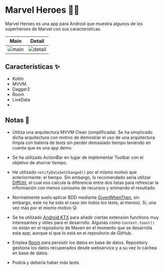 # Marvel Heroes 💪🏻

Marvel Heroes es una app para Android que muestra algunos de los súperheroes de Marvel con sus características.

 Main                      |  Detail
:-------------------------:|:-------------------------:
![main](https://raw.githubusercontent.com/costular/marvel-super-heroes/master/art/main.png) | ![detail](https://raw.githubusercontent.com/costular/marvel-super-heroes/master/art/detail.png)

## Características ✨

- Kotlin
- MVVM
- Dagger2
- Room
- LiveData
-

## Notas 📝

- Utiliza una arquitectura MVVM Clean (simplificada). Se ha simplicado dicha arquitectura con motivo de demostrar el uso de una arquitectura limpia con batería de tests sin perder demasiado tiempo teniendo en cuenta que es una app demo.

- Se ha utilizado ActionBar en lugar de implementar Toolbar con el objetivo de ahorrar tiempo.

- He utilizado `notifyDataSetChanged()` por el mismo motivo que anteriormente: el tiempo. Sin embargo, lo recomendado sería utilizar [DiffUtil](https://developer.android.com/reference/android/support/v7/util/DiffUtil.html), el cual nos calcula la diferencia entre dos listas para refrescar la información con menos consumo de recursos y animando el resultado.

- Normalmente suelo aplicar BDD mediante [GivenWhenThen](https://martinfowler.com/bliki/GivenWhenThen.html), sin embargo, este no ha sido el caso (en todos los tests, al menos). Sí, una vez más por el mismo motivo 😛

- Se ha utilizado [Android KTX](https://github.com/android/android-ktx) para añadir ciertas extension functions muy interesantes y útiles para el desarrollo. Algunas como `Context.toast()` no están en el repositorio de Maven en el momento que se desarrolla esta app; aunque sí que lo está en el repositorio de GitHub.

-  Emplea [Room](https://developer.android.com/topic/libraries/architecture/room.html) para persistir los datos en base de datos. Repository gestiona los datos recuperados desde webservice y a su vez lo cachea en base de datos.

- Podría y debería haber más tests

